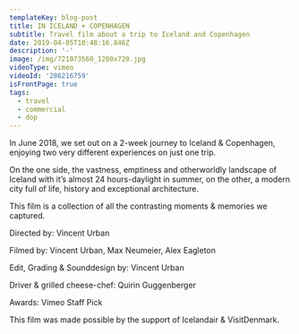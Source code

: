 ```yaml
---
templateKey: blog-post
title: IN ICELAND + COPENHAGEN
subtitle: Travel film about a trip to Iceland and Copenhagen
date: 2019-04-05T10:48:16.846Z
description: '-'
image: /img/721073560_1280x720.jpg
videoType: vimeo
videoId: '286216759'
isFrontPage: true
tags:
  - travel
  - commercial
  - dop
---
```

In June 2018, we set out on a 2-week journey to Iceland & Copenhagen, enjoying two very different experiences on just one trip.

On the one side, the vastness, emptiness and otherworldly landscape of Iceland with it’s almost 24 hours-daylight in summer, on the other, a modern city full of life, history and exceptional architecture.

This film is a collection of all the contrasting moments & memories we captured.

Directed by: Vincent Urban

Filmed by: Vincent Urban, Max Neumeier, Alex Eagleton

Edit, Grading & Sounddesign by: Vincent Urban

Driver & grilled cheese-chef: Quirin Guggenberger

Awards: Vimeo Staff Pick

This film was made possible by the support of Icelandair & VisitDenmark.
